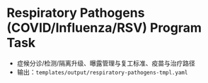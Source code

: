 # Respiratory Pathogens (COVID/Influenza/RSV) Program Task

- 症候分诊/检测/隔离升级、曝露管理与复工标准、疫苗与治疗路径
- 输出：`templates/output/respiratory-pathogens-tmpl.yaml`
